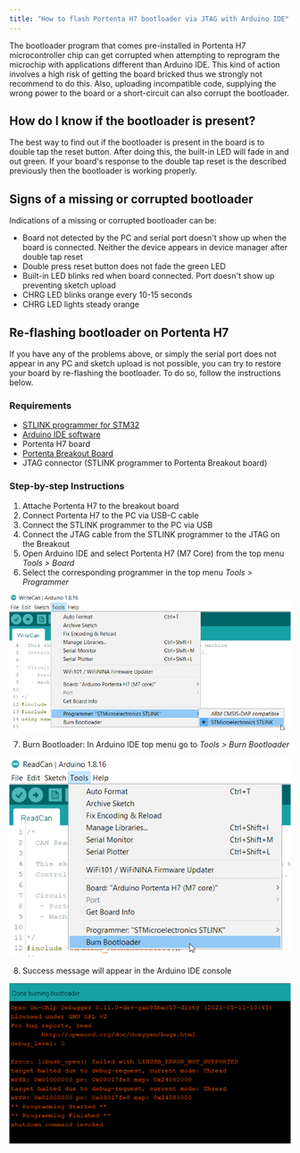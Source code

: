 ```yaml
---
title: "How to flash Portenta H7 bootloader via JTAG with Arduino IDE"
---
```


The bootloader program that comes pre-installed in Portenta H7 microcontroller chip can get corrupted when attempting to reprogram the microchip with applications different than Arduino IDE. This kind of action involves a high risk of getting the board bricked thus we strongly not recommend to do this. Also, uploading incompatible code, supplying the wrong power to the board or a short-circuit can also corrupt the bootloader.

## How do I know if the bootloader is present?

The best way to find out if the bootloader is present in the board is to double tap the reset button. After doing this, the built-in LED will fade in and out green. If your board's response to the double tap reset is the described previously then the bootloader is working properly.

## Signs of a missing or corrupted bootloader

Indications of a missing or corrupted bootloader can be:
* Board not detected by the PC and serial port doesn't show up when the board is connected. Neither the device appears in device manager after double tap reset 
* Double press reset button does not fade the green LED
* Built-in LED blinks red when board connected. Port doesn't show up preventing sketch upload
* CHRG LED blinks orange every 10-15 seconds
* CHRG LED lights steady orange

## Re-flashing bootloader on Portenta H7

If you have any of the problems above, or simply the serial port does not appear in any PC and sketch upload is not possible, you can try to restore your board by re-flashing the bootloader. To do so, follow the instructions below.

### Requirements

* [STLINK programmer for STM32](https://www.st.com/en/development-tools/stlink-v3set.html)
* [Arduino IDE software](https://www.arduino.cc/en/software)
* Portenta H7 board
* [Portenta Breakout Board](https://store.arduino.cc/products/arduino-portenta-breakout)
* JTAG connector (STLINK programmer to Portenta Breakout board)

### Step-by-step Instructions

1. Attache Portenta H7 to the breakout board
2. Connect Portenta H7 to the PC via USB-C cable
3. Connect the STLINK programmer to the PC via USB
4. Connect the JTAG cable from the STLINK programmer to the JTAG on the Breakout
5. Open Arduino IDE and select Portenta H7 (M7 Core) from the top menu _Tools > Board_
6.  Select the corresponding programmer in the top menu _Tools > Programmer_

![Programmer selection](img\bootloader_IDE.png)

7. Burn Bootloader: In Arduino IDE top menu go to _Tools > Burn Bootloader_

![Burn Bootloader](img/bootloader_IDE_2.png)

8. Success message will appear in the Arduino IDE console

![Done burning bootloader](img/bootloader_IDE_3.png)
